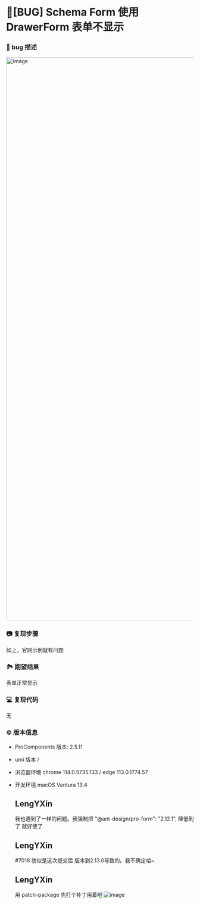 # 🐛[BUG] Schema Form 使用 DrawerForm 表单不显示

### 🐛 bug 描述

<img width="1512" alt="image" src="https://github.com/ant-design/pro-components/assets/1448791/31b4d686-143b-45d9-b4d4-40b28e00e61d">

### 📷 复现步骤

如上，官网示例就有问题

### 🏞 期望结果

表单正常显示

### 💻 复现代码

无

### © 版本信息

- ProComponents 版本: 2.5.11
- umi 版本 /
- 浏览器环境 chrome 114.0.5735.133 / edge 113.0.1774.57
- 开发环境 macOS Ventura 13.4

  ## LengYXin

  我也遇到了一样的问题。我强制把 "@ant-design/pro-form": "2.12.1", 降低到 了 就好使了

  ## LengYXin

  #7018 貌似是这次提交后 版本到2.13.0导致的。我不确定哈~

  ## LengYXin

  用 patch-package 先打个补丁用着吧
  ![image](https://github.com/ant-design/pro-components/assets/19631404/6b3812ad-4f2a-4dd2-b783-7c8645fe0404)
